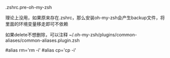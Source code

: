 .zshrc.pre-oh-my-zsh

理论上没用，如果原来存在.zshrc，那么安装oh-my-zsh会产生backup文件，将里面的环境变量移走即可不依赖


如果delete不想删除，可以注释
~/.oh-my-zsh/plugins/common-aliases/common-aliases.plugin.zsh

#alias rm='rm -i'
#alias cp='cp -i'

